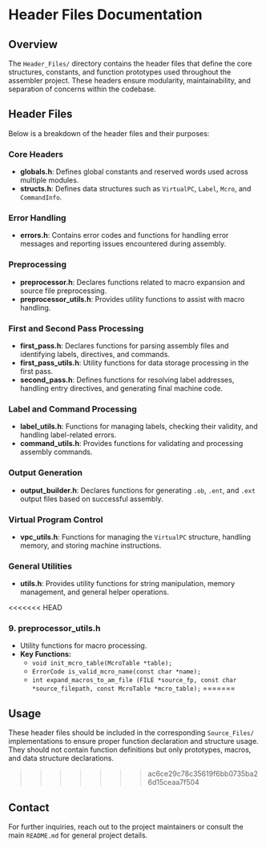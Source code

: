 # Header Files Documentation

## Overview
The `Header_Files/` directory contains the header files that define the core structures, constants, and function prototypes used throughout the assembler project. These headers ensure modularity, maintainability, and separation of concerns within the codebase.

## Header Files
Below is a breakdown of the header files and their purposes:

### Core Headers
- **globals.h**: Defines global constants and reserved words used across multiple modules.
- **structs.h**: Defines data structures such as `VirtualPC`, `Label`, `Mcro`, and `CommandInfo`.

### Error Handling
- **errors.h**: Contains error codes and functions for handling error messages and reporting issues encountered during assembly.

### Preprocessing
- **preprocessor.h**: Declares functions related to macro expansion and source file preprocessing.
- **preprocessor_utils.h**: Provides utility functions to assist with macro handling.

### First and Second Pass Processing
- **first_pass.h**: Declares functions for parsing assembly files and identifying labels, directives, and commands.
- **first_pass_utils.h**: Utility functions for data storage processing in the first pass.
- **second_pass.h**: Defines functions for resolving label addresses, handling entry directives, and generating final machine code.

### Label and Command Processing
- **label_utils.h**: Functions for managing labels, checking their validity, and handling label-related errors.
- **command_utils.h**: Provides functions for validating and processing assembly commands.

### Output Generation
- **output_builder.h**: Declares functions for generating `.ob`, `.ent`, and `.ext` output files based on successful assembly.

### Virtual Program Control
- **vpc_utils.h**: Functions for managing the `VirtualPC` structure, handling memory, and storing machine instructions.

### General Utilities
- **utils.h**: Provides utility functions for string manipulation, memory management, and general helper operations.

<<<<<<< HEAD
### 9. **preprocessor_utils.h**
- Utility functions for macro processing.
- **Key Functions:**
  - `void init_mcro_table(McroTable *table);`
  - `ErrorCode is_valid_mcro_name(const char *name);`
  - `int expand_macros_to_am_file (FILE *source_fp, const char *source_filepath, const McroTable *mcro_table);`
=======
## Usage
These header files should be included in the corresponding `Source_Files/` implementations to ensure proper function declaration and structure usage. They should not contain function definitions but only prototypes, macros, and data structure declarations.
>>>>>>> ac6ce29c78c35619f6bb0735ba26d15ceaa7f504

## Contact
For further inquiries, reach out to the project maintainers or consult the main `README.md` for general project details.

